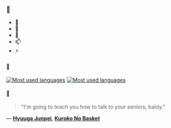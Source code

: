 ### 👋

- 🔭
- 🌱
- 💬
- 📫
- ⚡

#### 🧏

[![Most used languages](https://github-readme-stats-aynah.vercel.app/api/top-langs/?username=aynh&theme=solarized-dark&langs_count=6&layout=compact&hide_title=true)](https://github.com/anuraghazra/github-readme-stats#gh-dark-mode-only)
[![Most used languages](https://github-readme-stats-aynah.vercel.app/api/top-langs/?username=aynh&theme=solarized-light&langs_count=6&layout=compact&hide_title=true)](https://github.com/anuraghazra/github-readme-stats#gh-light-mode-only)

#### 💬

> "I'm going to teach you how to talk to your seniors, baldy."

&mdash; [**Hyuuga Junpei**](https://myanimelist.net/character.php?q=Hyuuga%20Junpei&cat=character), [**Kuroko No Basket**](https://myanimelist.net/search/all?q=Kuroko%20No%20Basket&cat=all)
